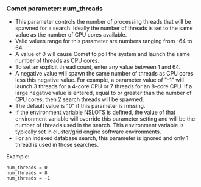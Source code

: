### Comet parameter: num_threads

- This parameter controls the number of processing threads that will be spawned for a search.
Ideally the number of threads is set to the same value as the number of CPU cores available.
- Valid values range for this parameter are numbers ranging from -64 to 64.
- A value of 0 will cause Comet to poll the system and launch the same number of threads
as CPU cores.
- To set an explicit thread count, enter any value between 1 and 64.
- A negative value will spawn the same number of threads as CPU cores less this negative
value.  For example, a parameter value of "-1" will launch 3 threads for a 4-core CPU
or 7 threads for an 8-core CPU.  If a large negative value is entered, equal to or
greater than the number of CPU cores, then 2 search threads will be spawned.
- The default value is "0" if this parameter is missing.
- If the environment variable NSLOTS is defined, the value of that environment variable
will override this parameter setting and will be the number of threads used in the search.
This environment variable is typically set in cluster/grid engine software environments.
- For an indexed database search, this parameter is ignored and only 1 thread is used in
those searches.

Example:
```
num_threads = 0
num_threads = 8
num_threads = -1
```
